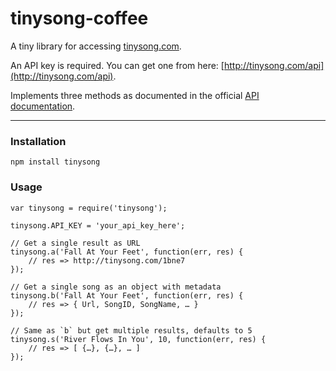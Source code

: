 tinysong-coffee
===============

A tiny library for accessing [tinysong.com](http://www.tinysong.com).

An API key is required. You can get one from here: [http://tinysong.com/api](http://tinysong.com/api).

Implements three methods as documented in the official [API documentation](http://tinysong.com/api).

---

### Installation

    npm install tinysong

### Usage

    var tinysong = require('tinysong');

    tinysong.API_KEY = 'your_api_key_here';

    // Get a single result as URL
    tinysong.a('Fall At Your Feet', function(err, res) {
        // res => http://tinysong.com/1bne7
    });

    // Get a single song as an object with metadata
    tinysong.b('Fall At Your Feet', function(err, res) {
        // res => { Url, SongID, SongName, … }
    });

    // Same as `b` but get multiple results, defaults to 5
    tinysong.s('River Flows In You', 10, function(err, res) {
        // res => [ {…}, {…}, … ]
    });

